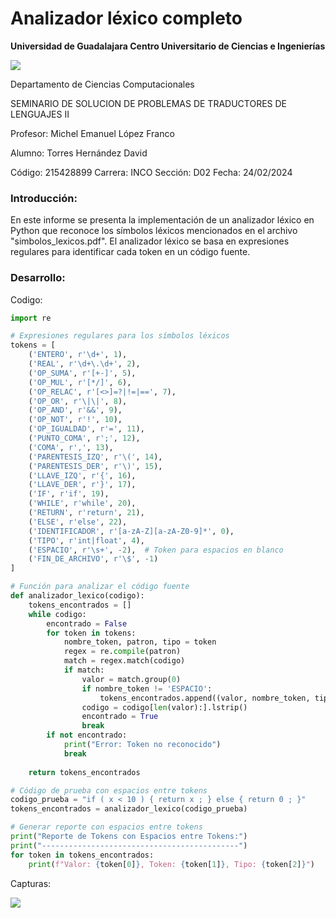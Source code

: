 <p align="center">
  <h1>Analizador léxico completo</h1>
</p>

**Universidad de Guadalajara Centro Universitario de Ciencias e Ingenierías**

![](logo.png)

Departamento de Ciencias Computacionales

SEMINARIO DE SOLUCION DE PROBLEMAS DE TRADUCTORES DE LENGUAJES II

Profesor: Michel Emanuel López Franco

Alumno: Torres Hernández David

Código: 215428899	     	Carrera: INCO		Sección: D02		Fecha: 24/02/2024



### **Introducción:**

En este informe se presenta la implementación de un analizador léxico en Python que reconoce los símbolos léxicos mencionados en el archivo "simbolos_lexicos.pdf".
El analizador léxico se basa en expresiones regulares para identificar cada token en un código fuente.

### **Desarrollo:**

Codigo:
```python
import re

# Expresiones regulares para los símbolos léxicos
tokens = [
    ('ENTERO', r'\d+', 1),
    ('REAL', r'\d+\.\d+', 2),
    ('OP_SUMA', r'[+-]', 5),
    ('OP_MUL', r'[*/]', 6),
    ('OP_RELAC', r'[<>]=?|!=|==', 7),
    ('OP_OR', r'\|\|', 8),
    ('OP_AND', r'&&', 9),
    ('OP_NOT', r'!', 10),
    ('OP_IGUALDAD', r'=', 11),
    ('PUNTO_COMA', r';', 12),
    ('COMA', r',', 13),
    ('PARENTESIS_IZQ', r'\(', 14),
    ('PARENTESIS_DER', r'\)', 15),
    ('LLAVE_IZQ', r'{', 16),
    ('LLAVE_DER', r'}', 17),
    ('IF', r'if', 19),
    ('WHILE', r'while', 20),
    ('RETURN', r'return', 21),
    ('ELSE', r'else', 22),
    ('IDENTIFICADOR', r'[a-zA-Z][a-zA-Z0-9]*', 0),
    ('TIPO', r'int|float', 4),
    ('ESPACIO', r'\s+', -2),  # Token para espacios en blanco
    ('FIN_DE_ARCHIVO', r'\$', -1)
]

# Función para analizar el código fuente
def analizador_lexico(codigo):
    tokens_encontrados = []
    while codigo:
        encontrado = False
        for token in tokens:
            nombre_token, patron, tipo = token
            regex = re.compile(patron)
            match = regex.match(codigo)
            if match:
                valor = match.group(0)
                if nombre_token != 'ESPACIO':
                    tokens_encontrados.append((valor, nombre_token, tipo))
                codigo = codigo[len(valor):].lstrip()
                encontrado = True
                break
        if not encontrado:
            print("Error: Token no reconocido")
            break
    
    return tokens_encontrados

# Código de prueba con espacios entre tokens
codigo_prueba = "if ( x < 10 ) { return x ; } else { return 0 ; }"
tokens_encontrados = analizador_lexico(codigo_prueba)

# Generar reporte con espacios entre tokens
print("Reporte de Tokens con Espacios entre Tokens:")
print("--------------------------------------------")
for token in tokens_encontrados:
    print(f"Valor: {token[0]}, Token: {token[1]}, Tipo: {token[2]}")
```
Capturas:

![](captura.jpg)
